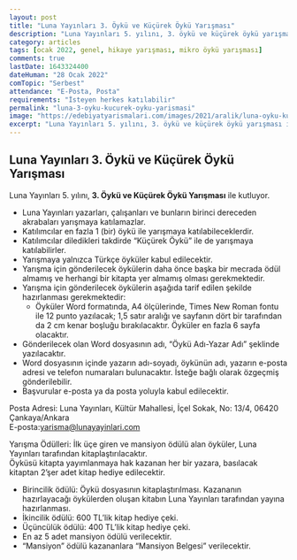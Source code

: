 ```yaml
---
layout: post
title: "Luna Yayınları 3. Öykü ve Küçürek Öykü Yarışması"
description: "Luna Yayınları 5. yılını, 3. öykü ve küçürek öykü yarışması ile kutluyor."
category: articles
tags: [ocak 2022, genel, hikaye yarışması, mikro öykü yarışması]
comments: true
lastDate: 1643324400
dateHuman: "28 Ocak 2022"
comTopic: "Serbest"
attendance: "E-Posta, Posta"
requirements: "İsteyen herkes katılabilir"
permalink: "luna-3-oyku-kucurek-oyku-yarismasi"
image: "https://edebiyatyarismalari.com/images/2021/aralik/luna-oyku-kucurek-oyku-yarismasi.jpg"
excerpt: "Luna Yayınları 5. yılını, 3. öykü ve küçürek öykü yarışması ile kutluyor."
---
```


## Luna Yayınları 3. Öykü ve Küçürek Öykü Yarışması
Luna Yayınları 5. yılını, **3. Öykü ve Küçürek Öykü Yarışması** ile kutluyor.  

- Luna Yayınları yazarları, çalışanları ve bunların birinci dereceden akrabaları yarışmaya katılamazlar.
- Katılımcılar en fazla 1 (bir) öykü ile yarışmaya katılabileceklerdir.
- Katılımcılar diledikleri takdirde “Küçürek Öykü” ile de yarışmaya katılabilirler.
- Yarışmaya yalnızca Türkçe öyküler kabul edilecektir.
- Yarışma için gönderilecek öykülerin daha önce başka bir mecrada ödül almamış ve herhangi bir kitapta yer almamış olması gerekmektedir.
- Yarışma için gönderilecek öykülerin aşağıda tarif edilen şekilde hazırlanması gerekmektedir:
    - Öyküler Word formatında, A4 ölçülerinde, Times New Roman fontu ile 12 punto yazılacak; 1,5 satır aralığı ve sayfanın dört bir tarafından da 2 cm kenar boşluğu bırakılacaktır. Öyküler en fazla 6 sayfa olacaktır.
- Gönderilecek olan Word dosyasının adı, “Öykü Adı-Yazar Adı” şeklinde yazılacaktır.
- Word dosyasının içinde yazarın adı-soyadı, öykünün adı, yazarın e-posta adresi ve telefon numaraları bulunacaktır. İsteğe bağlı olarak özgeçmiş gönderilebilir.
- Başvurular e-posta ya da posta yoluyla kabul edilecektir.

Posta Adresi: Luna Yayınları, Kültür Mahallesi, İçel Sokak, No: 13/4, 06420 Çankaya/Ankara  
E-posta:yarisma@lunayayinlari.com

Yarışma Ödülleri: İlk üçe giren ve mansiyon ödülü alan öyküler, Luna Yayınları tarafından kitaplaştırılacaktır.  
Öyküsü kitapta yayımlanmaya hak kazanan her bir yazara, basılacak kitaptan 2’şer adet kitap hediye edilecektir.  
- Birincilik ödülü: Öykü dosyasının kitaplaştırılması. Kazananın hazırlayacağı öykülerden oluşan kitabın Luna Yayınları tarafından yayına hazırlanması.
- İkincilik ödülü: 600 TL’lik kitap hediye çeki.
- Üçüncülük ödülü: 400 TL’lik kitap hediye çeki.
- En az 5 adet mansiyon ödülü verilecektir.
- “Mansiyon” ödülü kazananlara “Mansiyon Belgesi” verilecektir.